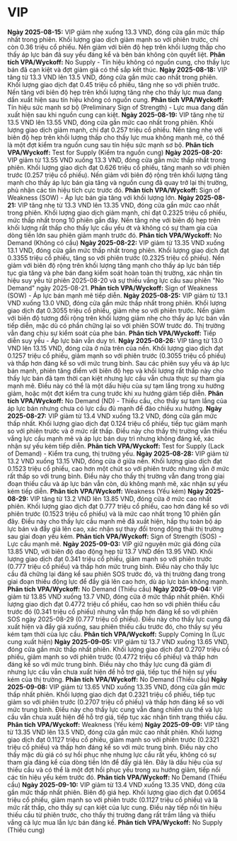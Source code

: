 # VIP

**Ngày 2025-08-15:** VIP giảm nhẹ xuống 13.3 VND, đóng cửa gần mức thấp nhất trong phiên. Khối lượng giao dịch giảm mạnh so với phiên trước, chỉ còn 0.36 triệu cổ phiếu. Nến giảm với biên độ hẹp trên khối lượng thấp cho thấy áp lực bán đã suy yếu đáng kể và bên bán không còn quyết liệt. **Phân tích VPA/Wyckoff:** No Supply - Tín hiệu không có nguồn cung, cho thấy lực bán đã cạn kiệt và đợt giảm giá có thể sắp kết thúc.
**Ngày 2025-08-18:** VIP tăng từ 13.3 VND lên 13.5 VND, đóng cửa gần mức cao nhất trong phiên. Khối lượng giao dịch đạt 0.45 triệu cổ phiếu, tăng nhẹ so với phiên trước. Nến tăng với biên độ hẹp trên khối lượng tăng nhẹ cho thấy lực mua đang dần xuất hiện sau tín hiệu không có nguồn cung. **Phân tích VPA/Wyckoff:** Tín hiệu sức mạnh sơ bộ (Preliminary Sign of Strength) - Lực mua đang dần xuất hiện sau khi nguồn cung cạn kiệt.
**Ngày 2025-08-19:** VIP tăng nhẹ từ 13.5 VND lên 13.55 VND, đóng cửa gần mức cao nhất trong phiên. Khối lượng giao dịch giảm mạnh, chỉ đạt 0.257 triệu cổ phiếu. Nến tăng nhẹ với biên độ hẹp trên khối lượng thấp cho thấy lực mua không mạnh mẽ, có thể là một đợt kiểm tra nguồn cung sau tín hiệu sức mạnh sơ bộ. **Phân tích VPA/Wyckoff:** Test for Supply (Kiểm tra nguồn cung)
**Ngày 2025-08-20:** VIP giảm từ 13.55 VND xuống 13.3 VND, đóng cửa gần mức thấp nhất trong phiên. Khối lượng giao dịch đạt 0.626 triệu cổ phiếu, tăng mạnh so với phiên trước (0.257 triệu cổ phiếu). Nến giảm với biên độ rộng trên khối lượng tăng mạnh cho thấy áp lực bán gia tăng và nguồn cung đã quay trở lại thị trường, phủ nhận các tín hiệu tích cực trước đó. **Phân tích VPA/Wyckoff:** Sign of Weakness (SOW) - Áp lực bán gia tăng với khối lượng lớn.
**Ngày 2025-08-21:** VIP tăng nhẹ từ 13.3 VND lên 13.35 VND, đóng cửa gần mức cao nhất trong phiên. Khối lượng giao dịch giảm mạnh, chỉ đạt 0.2325 triệu cổ phiếu, mức thấp nhất trong 10 phiên gần đây. Nến tăng nhẹ với biên độ hẹp trên khối lượng rất thấp cho thấy lực cầu yếu ớt và không có sự tham gia của dòng tiền lớn sau phiên giảm mạnh trước đó. **Phân tích VPA/Wyckoff:** No Demand (Không có cầu)
**Ngày 2025-08-22:** VIP giảm từ 13.35 VND xuống 13.1 VND, đóng cửa gần mức thấp nhất trong phiên. Khối lượng giao dịch đạt 0.3355 triệu cổ phiếu, tăng so với phiên trước (0.2325 triệu cổ phiếu). Nến giảm với biên độ rộng trên khối lượng tăng mạnh cho thấy áp lực bán tiếp tục gia tăng và phe bán đang kiểm soát hoàn toàn thị trường, xác nhận tín hiệu suy yếu từ phiên 2025-08-20 và sự thiếu vắng lực cầu sau phiên "No Demand" ngày 2025-08-21. **Phân tích VPA/Wyckoff:** Sign of Weakness (SOW) - Áp lực bán mạnh mẽ tiếp diễn.
**Ngày 2025-08-25:** VIP giảm từ 13.1 VND xuống 13.0 VND, đóng cửa gần mức thấp nhất trong phiên. Khối lượng giao dịch đạt 0.3055 triệu cổ phiếu, giảm nhẹ so với phiên trước. Nến giảm với biên độ tương đối rộng trên khối lượng giảm nhẹ cho thấy áp lực bán vẫn tiếp diễn, mặc dù có phần chững lại so với phiên SOW trước đó. Thị trường vẫn đang chịu sự kiểm soát của phe bán. **Phân tích VPA/Wyckoff:** Tiếp diễn suy yếu - Áp lực bán vẫn duy trì.
**Ngày 2025-08-26:** VIP tăng từ 13.0 VND lên 13.15 VND, đóng cửa ở nửa trên của nến. Khối lượng giao dịch đạt 0.1257 triệu cổ phiếu, giảm mạnh so với phiên trước (0.3055 triệu cổ phiếu) và thấp hơn đáng kể so với mức trung bình. Sau các phiên suy yếu và áp lực bán mạnh, phiên tăng điểm với biên độ hẹp và khối lượng rất thấp này cho thấy lực bán đã tạm thời cạn kiệt nhưng lực cầu vẫn chưa thực sự tham gia mạnh mẽ. Điều này có thể là một dấu hiệu của sự tạm lắng trong xu hướng giảm, hoặc một đợt kiểm tra cung trước khi xu hướng giảm tiếp diễn. **Phân tích VPA/Wyckoff:** No Demand (ND) - Thiếu cầu, cho thấy sự tạm lắng của áp lực bán nhưng chưa có lực cầu đủ mạnh để đảo chiều xu hướng.
**Ngày 2025-08-27:** VIP giảm từ 13.4 VND xuống 13.2 VND, đóng cửa gần mức thấp nhất. Khối lượng giao dịch đạt 0.124 triệu cổ phiếu, tiếp tục giảm mạnh so với phiên trước và ở mức rất thấp. Điều này cho thấy thị trường vẫn thiếu vắng lực cầu mạnh mẽ và áp lực bán duy trì nhưng không đáng kể, xác nhận sự yếu kém tiếp diễn. **Phân tích VPA/Wyckoff:** Test for Supply (Lack of Demand) - Kiểm tra cung, thị trường yếu.
**Ngày 2025-08-28:** VIP giảm từ 13.2 VND xuống 13.15 VND, đóng cửa ở giữa nến. Khối lượng giao dịch đạt 0.1523 triệu cổ phiếu, cao hơn một chút so với phiên trước nhưng vẫn ở mức rất thấp so với trung bình. Điều này cho thấy thị trường vẫn đang trong giai đoạn thiếu cầu và áp lực bán vẫn còn, dù không mạnh mẽ, xác nhận sự yếu kém tiếp diễn. **Phân tích VPA/Wyckoff:** Weakness (Yếu kém)
**Ngày 2025-08-29:** VIP tăng từ 13.2 VND lên 13.85 VND, đóng cửa ở mức cao nhất phiên. Khối lượng giao dịch đạt 0.777 triệu cổ phiếu, cao hơn đáng kể so với phiên trước (0.1523 triệu cổ phiếu) và là mức cao nhất trong 10 phiên gần đây. Điều này cho thấy lực cầu mạnh mẽ đã xuất hiện, hấp thụ toàn bộ áp lực bán và đẩy giá lên cao, xác nhận sự thay đổi trong động thái thị trường sau giai đoạn yếu kém. **Phân tích VPA/Wyckoff:** Sign of Strength (SOS) - Lực cầu mạnh mẽ.
**Ngày 2025-09-03:** VIP giữ nguyên mức giá đóng cửa 13.85 VND, với biên độ dao động hẹp từ 13.7 VND đến 13.95 VND. Khối lượng giao dịch đạt 0.341 triệu cổ phiếu, giảm mạnh so với phiên trước (0.777 triệu cổ phiếu) và thấp hơn mức trung bình. Điều này cho thấy lực cầu đã chững lại đáng kể sau phiên SOS trước đó, và thị trường đang trong giai đoạn thiếu động lực để đẩy giá lên cao hơn, dù áp lực bán không mạnh. **Phân tích VPA/Wyckoff:** No Demand (Thiếu cầu)
**Ngày 2025-09-04:** VIP giảm từ 13.85 VND xuống 13.7 VND, đóng cửa ở mức thấp nhất phiên. Khối lượng giao dịch đạt 0.4772 triệu cổ phiếu, cao hơn so với phiên thiếu cầu trước đó (0.341 triệu cổ phiếu) nhưng vẫn thấp hơn đáng kể so với phiên SOS ngày 2025-08-29 (0.777 triệu cổ phiếu). Điều này cho thấy lực cung đã xuất hiện và đẩy giá xuống, sau phiên thiếu cầu trước đó, cho thấy sự yếu kém tạm thời của lực cầu. **Phân tích VPA/Wyckoff:** Supply Coming In (Lực cung xuất hiện)
**Ngày 2025-09-05:** VIP giảm từ 13.7 VND xuống 13.65 VND, đóng cửa gần mức thấp nhất phiên. Khối lượng giao dịch đạt 0.2707 triệu cổ phiếu, giảm mạnh so với phiên trước (0.4772 triệu cổ phiếu) và thấp hơn đáng kể so với mức trung bình. Điều này cho thấy lực cung đã giảm đi nhưng lực cầu vẫn chưa xuất hiện để hỗ trợ giá, tiếp tục thể hiện sự yếu kém của thị trường. **Phân tích VPA/Wyckoff:** No Demand (Thiếu cầu)
**Ngày 2025-09-08:** VIP giảm từ 13.65 VND xuống 13.35 VND, đóng cửa gần mức thấp nhất phiên. Khối lượng giao dịch đạt 0.2321 triệu cổ phiếu, tiếp tục giảm so với phiên trước (0.2707 triệu cổ phiếu) và thấp hơn đáng kể so với mức trung bình. Điều này cho thấy lực cung vẫn đang chiếm ưu thế và lực cầu vẫn chưa xuất hiện để hỗ trợ giá, tiếp tục xác nhận tình trạng thiếu cầu. **Phân tích VPA/Wyckoff:** Weakness (Yếu kém)
**Ngày 2025-09-09:** VIP tăng từ 13.35 VND lên 13.5 VND, đóng cửa gần mức cao nhất phiên. Khối lượng giao dịch đạt 0.1127 triệu cổ phiếu, giảm mạnh so với phiên trước (0.2321 triệu cổ phiếu) và thấp hơn đáng kể so với mức trung bình. Điều này cho thấy mặc dù giá có sự hồi phục nhẹ nhưng lực cầu rất yếu, không có sự tham gia đáng kể của dòng tiền lớn để đẩy giá lên. Đây là dấu hiệu của sự thiếu cầu và có thể là một đợt hồi phục yếu trong xu hướng giảm, tiếp nối các tín hiệu yếu kém trước đó. **Phân tích VPA/Wyckoff:** No Demand (Thiếu cầu)
**Ngày 2025-09-10:** VIP giảm từ 13.4 VND xuống 13.35 VND, đóng cửa gần mức thấp nhất phiên. Biên độ giá hẹp. Khối lượng giao dịch đạt 0.0654 triệu cổ phiếu, giảm mạnh so với phiên trước (0.1127 triệu cổ phiếu) và là mức rất thấp, cho thấy sự cạn kiệt của lực cung. Điều này tiếp nối tín hiệu thiếu cầu từ phiên trước, cho thấy thị trường đang rất trầm lắng và thiếu vắng cả lực mua lẫn lực bán đáng kể. **Phân tích VPA/Wyckoff:** No Supply (Thiếu cung)
